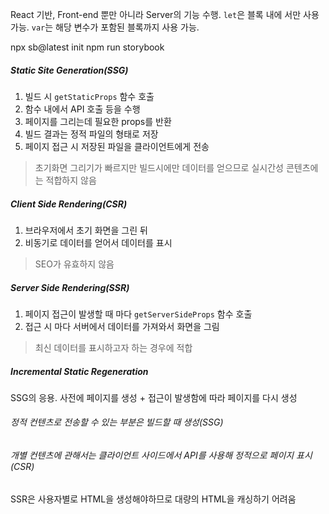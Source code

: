 React 기반, Front-end 뿐만 아니라 Server의 기능 수행.
`let`은 블록 내에 서만 사용 가능.
`var`는 해당 변수가 포함된 블록까지 사용 가능.

npx sb@latest init
npm run storybook

##### Static Site Generation(SSG)
1. 빌드 시 `getStaticProps` 함수 호출
2. 함수 내에서 API 호출 등을 수행
3. 페이지를 그리는데 필요한 props를 반환
4. 빌드 결과는 정적 파일의 형태로 저장
5. 페이지 접근 시 저장된 파일을 클라이언트에게 전송
> 초기화면 그리기가 빠르지만 빌드시에만 데이터를 얻으므로 실시간성 콘텐츠에는 적합하지 않음

##### Client Side Rendering(CSR)
1. 브라우저에서 초기 화면을 그린 뒤
2. 비동기로 데이터를 얻어서 데이터를 표시
> SEO가 유효하지 않음

##### Server Side Rendering(SSR)
1. 페이지 접근이 발생할 때 마다 `getServerSideProps` 함수 호출
2. 접근 시 마다 서버에서 데이터를 가져와서 화면을 그림
> 최신 데이터를 표시하고자 하는 경우에 적합

##### Incremental Static Regeneration
SSG의 응용.
사전에 페이지를 생성 + 접근이 발생함에 따라 페이지를 다시 생성

###### 정적 컨텐츠로 전송할 수 있는 부분은 빌드할 때 생성(SSG)
###### 개별 컨텐츠에 관해서는 클라이언트 사이드에서 API를 사용해 정적으로 페이지 표시(CSR)
SSR은 사용자별로 HTML을 생성해야하므로 대량의 HTML을 캐싱하기 어려움